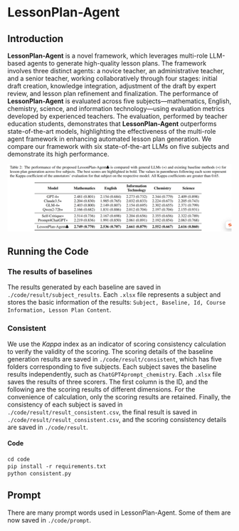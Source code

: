 # LessonPlan-Agent

## Introduction



**LessonPlan-Agent** is a novel framework, which leverages multi-role LLM-based agents to generate high-quality lesson plans. The framework involves three distinct agents: a novice teacher, an administrative teacher, and a senior teacher, working collaboratively through four stages: initial draft creation, knowledge integration, adjustment of the draft by expert review, and lesson plan refinement and finalization. The performance of **LessonPlan-Agent** is evaluated across five subjects—mathematics, English, chemistry, science, and information technology—using evaluation metrics developed by experienced teachers. The evaluation, performed by teacher education students, demonstrates that **LessonPlan-Agent** outperforms state-of-the-art models, highlighting the effectiveness of the multi-role agent framework in enhancing automated lesson plan generation. We compare our framework with  six state-of-the-art LLMs on five subjects and demonstrate its high performance.

![1739264330525](image/README/framework.png)



## Running the Code



### The results of baselines

The results generated by each baseline are saved in `./code/result/subject_results`. Each `.xlsx` file represents a subject and stores the basic information of the results: `Subject, Baseline, Id, Course Information, Lesson Plan Content`.

### Consistent

We use the $Kappa$ index as an indicator of scoring consistency calculation to verify the validity of the scoring. The scoring details of the baseline generation results are saved in `./code/result/consistent`, which has five folders corresponding to five subjects. Each subject saves the baseline results independently, such as `ChatGPT4prompt_chemistry`. Each `.xlsx` file saves the results of three scorers. The first column is the ID, and the following are the scoring results of different dimensions. For the convenience of calculation, only the scoring results are retained. Finally, the consistency of each subject is saved in `./code/result/result_consistent.csv`, the final result is saved in `./code/result/result_consistent.csv`, and the scoring consistency details are saved in `./code/result`.

#### Code

```
cd code
pip install -r requirements.txt
python consistent.py
```

## Prompt


There are many prompt words used in LessonPlan-Agent. Some of them are now saved in `./code/prompt`.
